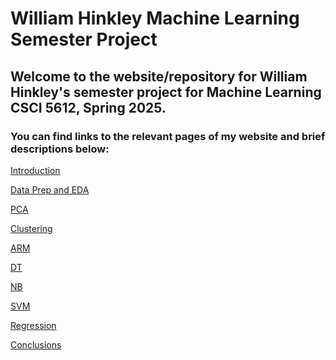# William Hinkley Machine Learning Semester Project

## Welcome to the website/repository for William Hinkley's semester project for Machine Learning CSCI 5612, Spring 2025. 

### You can find links to the relevant pages of my website and brief descriptions below: 

<a href="https://wihi1131.github.io/Machine-Learning-Project/Introduction">Introduction</a>

<a href="https://wihi1131.github.io/Machine-Learning-Project/Data_Prep_and_EDA">Data Prep and EDA</a>

<a href="https://wihi1131.github.io/Machine-Learning-Project/PCA">PCA</a>

<a href="https://wihi1131.github.io/Machine-Learning-Project/Clustering">Clustering</a>

<a href="https://wihi1131.github.io/Machine-Learning-Project/ARM">ARM</a>

<a href="https://wihi1131.github.io/Machine-Learning-Project/DT">DT</a>

<a href="https://wihi1131.github.io/Machine-Learning-Project/NB">NB</a>

<a href="https://wihi1131.github.io/Machine-Learning-Project/SVM">SVM</a>

<a href="https://wihi1131.github.io/Machine-Learning-Project/Regression">Regression</a>

<a href="https://wihi1131.github.io/Data-Mining-Project/Conclusions">Conclusions</a>
